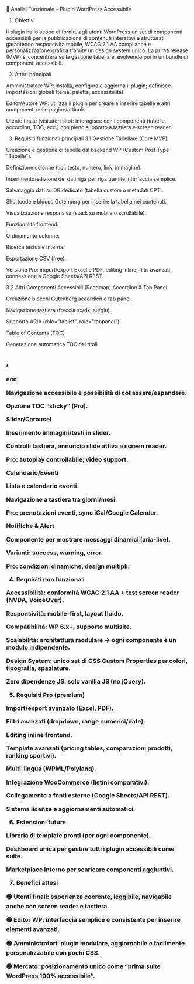 📄 Analisi Funzionale – Plugin WordPress Accessibile
1. Obiettivi

Il plugin ha lo scopo di fornire agli utenti WordPress un set di componenti accessibili per la pubblicazione di contenuti interattivi e strutturati, garantendo responsività mobile, WCAG 2.1 AA compliance e personalizzazione grafica tramite un design system unico.
La prima release (MVP) si concentrerà sulla gestione tabellare, evolvendo poi in un bundle di componenti accessibili.

2. Attori principali

Amministratore WP: installa, configura e aggiorna il plugin; definisce impostazioni globali (tema, palette, accessibilità).

Editor/Autore WP: utilizza il plugin per creare e inserire tabelle e altri componenti nelle pagine/articoli.

Utente finale (visitatori sito): interagisce con i componenti (tabelle, accordion, TOC, ecc.) con pieno supporto a tastiera e screen reader.

3. Requisiti funzionali principali
3.1 Gestione Tabellare (Core MVP)

Creazione e gestione di tabelle dal backend WP (Custom Post Type "Tabelle").

Definizione colonne (tipi: testo, numero, link, immagine).

Inserimento/edizione dei dati riga per riga tramite interfaccia semplice.

Salvataggio dati su DB dedicato (tabella custom o metadati CPT).

Shortcode e blocco Gutenberg per inserire la tabella nei contenuti.

Visualizzazione responsiva (stack su mobile o scrollabile).

Funzionalità frontend:

Ordinamento colonne.

Ricerca testuale interna.

Esportazione CSV (free).

Versione Pro: import/export Excel e PDF, editing inline, filtri avanzati, connessione a Google Sheets/API REST.

3.2 Altri Componenti Accessibili (Roadmap)
Accordion & Tab Panel

Creazione blocchi Gutenberg accordion e tab panel.

Navigazione tastiera (freccia sx/dx, su/giù).

Supporto ARIA (role="tablist", role="tabpanel").

Table of Contents (TOC)

Generazione automatica TOC dai titoli <h2>, <h3> ecc.

Navigazione accessibile e possibilità di collassare/espandere.

Opzione TOC “sticky” (Pro).

Slider/Carousel

Inserimento immagini/testi in slider.

Controlli tastiera, annuncio slide attiva a screen reader.

Pro: autoplay controllabile, video support.

Calendario/Eventi

Lista e calendario eventi.

Navigazione a tastiera tra giorni/mesi.

Pro: prenotazioni eventi, sync iCal/Google Calendar.

Notifiche & Alert

Componente per mostrare messaggi dinamici (aria-live).

Varianti: success, warning, error.

Pro: condizioni dinamiche, design multipli.

4. Requisiti non funzionali

Accessibilità: conformità WCAG 2.1 AA + test screen reader (NVDA, VoiceOver).

Responsività: mobile-first, layout fluido.

Compatibilità: WP 6.x+, supporto multisite.

Scalabilità: architettura modulare → ogni componente è un modulo indipendente.

Design System: unico set di CSS Custom Properties per colori, tipografia, spaziature.

Zero dipendenze JS: solo vanilla JS (no jQuery).

5. Requisiti Pro (premium)

Import/export avanzato (Excel, PDF).

Filtri avanzati (dropdown, range numerici/date).

Editing inline frontend.

Template avanzati (pricing tables, comparazioni prodotti, ranking sportivi).

Multi-lingua (WPML/Polylang).

Integrazione WooCommerce (listini comparativi).

Collegamento a fonti esterne (Google Sheets/API REST).

Sistema licenze e aggiornamenti automatici.

6. Estensioni future

Libreria di template pronti (per ogni componente).

Dashboard unica per gestire tutti i plugin accessibili come suite.

Marketplace interno per scaricare componenti aggiuntivi.

7. Benefici attesi

🟢 Utenti finali: esperienza coerente, leggibile, navigabile anche con screen reader e tastiera.

🟢 Editor WP: interfaccia semplice e consistente per inserire elementi avanzati.

🟢 Amministratori: plugin modulare, aggiornabile e facilmente personalizzabile con pochi CSS.

🟢 Mercato: posizionamento unico come “prima suite WordPress 100% accessibile”.
